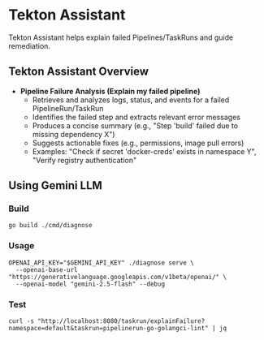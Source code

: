 # Tekton Assistant

Tekton Assistant helps explain failed Pipelines/TaskRuns and guide remediation. 

## Tekton Assistant Overview

- **Pipeline Failure Analysis (Explain my failed pipeline)**
  - Retrieves and analyzes logs, status, and events for a failed PipelineRun/TaskRun
  - Identifies the failed step and extracts relevant error messages
  - Produces a concise summary (e.g., "Step 'build' failed due to missing dependency X")
  - Suggests actionable fixes (e.g., permissions, image pull errors)
  - Examples: "Check if secret 'docker-creds' exists in namespace Y", "Verify registry authentication"

## Using Gemini LLM

### Build
```
go build ./cmd/diagnose
```

### Usage
```
OPENAI_API_KEY="$GEMINI_API_KEY" ./diagnose serve \
  --openai-base-url "https://generativelanguage.googleapis.com/v1beta/openai/" \
  --openai-model "gemini-2.5-flash" --debug
```
### Test
```
curl -s "http://localhost:8080/taskrun/explainFailure?namespace=default&taskrun=pipelinerun-go-golangci-lint" | jq
```
